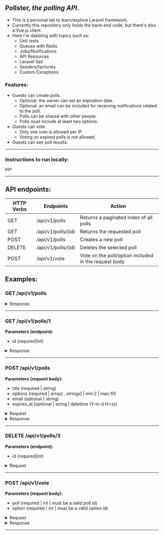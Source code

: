 ## Pollster, *the polling API*.

* This is a personal lab to learn/explore Laravel framework.
* Currently this repository only holds the back-end code, but there's also a Vue.js client.
* Here i'm dabbling with topics such as:
  * Unit tests
  * Queues with Redis
  * Jobs/Notifications
  * API Resources
  * Laravel Sail
  * Seeders/factories
  * Custom Exceptions

### Features:

* Guests can create polls.
  * Optional: the owner can set an expiration date.
  * Optional: an email can be included for receiving notifications related to the poll.
  * Polls can be shared with other people.
  * Polls must include at least two options.
* Guests can vote.
  * Only one vote is allowed per IP.
  * Voting on expired polls is not allowed.
* Guests can see poll results.

---

### Instructions to run locally:

`WIP`

---

## API endpoints:

| HTTP Verbs | Endpoints          | Action                                               |
|------------|--------------------|------------------------------------------------------|
| GET        | /api/v1/polls      | Returns a paginated index of all polls               | 
| GET        | /api/v1/polls/{id} | Returns the requested poll                           | 
| POST       | /api/v1/polls      | Creates a new poll                                   | 
| DELETE     | /api/v1/polls/{id} | Deletes the selected poll                            | 
| POST       | /api/v1/vote       | Vote on the poll/option included in the request body |

## Examples:

### GET /api/v1/polls

<details>
  <summary>Response</summary>

  ```json
  {
    "data": [
        {
            "id": 1,
            "title": "Aut saepe nulla qui autem.",
            "email": "jared42@example.org",
            "expired": false,
            "expires_at": "2023-01-04T16:00:21.000000Z",
            "created_at": "2022-12-29T22:28:01.000000Z",
            "updated_at": "2022-12-29T22:28:01.000000Z"
        },
        {
            "id": 2,
            "title": "Quo error et explicabo molestiae odit aut perferendis dolorum.",
            "email": "deonte.kuhlman@example.net",
            "expired": false,
            "expires_at": "2023-01-12T10:19:15.000000Z",
            "created_at": "2022-12-29T22:28:01.000000Z",
            "updated_at": "2022-12-29T22:28:01.000000Z"
        }
    ],
    "meta": {
        "current_page": 1,
        "from": 1,
        "last_page": 1,
        "path": "http://localhost/api/v1/polls",
        "per_page": 20,
        "to": 2,
        "total": 2
    }
}
  ```
</details>

---

### GET /api/v1/polls/1

**Parameters (endpoint):** 

* id (required|int)

<details>
  <summary>Response</summary>

  ```json
  {
    "data": {
        "id": 1,
        "title": "Aut saepe nulla qui autem.",
        "email": "jared42@example.org",
        "expired": false,
        "total_votes": 5,
        "options": [
            {
                "id": 1,
                "option": "Sequi optio et quis.",
                "votes": 2
            },
            {
                "id": 2,
                "option": "Corrupti rem aut.",
                "votes": 3
            }
        ],
        "expires_at": "2023-01-04T16:00:21.000000Z",
        "created_at": "2022-12-29T22:28:01.000000Z",
        "updated_at": "2022-12-29T22:28:01.000000Z"
    }
}
  ```
</details>

---

### POST /api/v1/polls

**Parameters (request body):** 

* title (required | string)
* options (required | array[...strings] | min:2 | max:10)
* email (optional | string)
* expires_at (optional | string | datetime (Y-m-d H:i:s))

<details>
  <summary>Request</summary>

  ```json
  {
    "title": "Best movie ever",
    "options": [
        "The Tree of Life",
        "The Matrix"
    ],
    "email": "foo@bar.com",
    "expires_at": "2036-01-01 00:00:00"
  }
  ```
</details>

<details>
  <summary>Response</summary>

  ```json
  {
    "data": {
        "id": 3,
        "title": "Best movie ever",
        "email": "foo@bar.com",
        "expired": false,
        "total_votes": 0,
        "options": [
            {
                "id": 48,
                "option": "The Tree of Life",
                "votes": 0
            },
            {
                "id": 49,
                "option": "The Matrix",
                "votes": 0
            }
        ],
        "expires_at": "2036-01-01T00:00:00.000000Z",
        "created_at": "2022-12-29T22:28:01.000000Z",
        "updated_at": "2022-12-29T22:28:01.000000Z"
    }
}
  ```
</details>

---

### DELETE /api/v1/polls/3

**Parameters (endpoint):** 

* id (required|int)

<details>
  <summary>Request</summary>

  ```json
  {
    "message": "Poll deleted successfully"
  }
  ```
</details>

---

### POST /api/v1/vote

**Parameters (request body):**

* poll (required | int | must be a valid poll id)
* option (required | int | must be a valid option id)

<details>
  <summary>Request</summary>

  ```json
  {
    "poll": 3,
    "option": 49
  }
  ```
</details>

<details>
  <summary>Response</summary>

  ```json
  {
    "message": "Vote registered successfully"
  }
  ```
</details>

---
